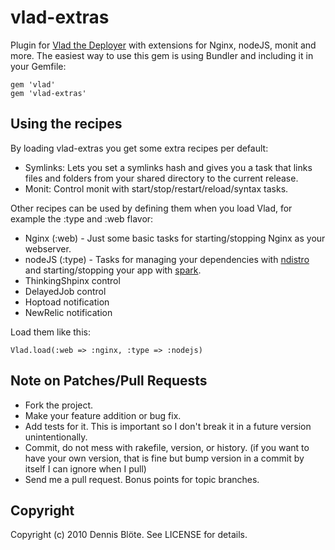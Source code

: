 # vlad-extras

Plugin for [Vlad the Deployer](http://rubyhitsquad.com/Vlad_the_Deployer.html) with extensions for Nginx, nodeJS, monit and more. The easiest way to use this gem is using Bundler and including it in your Gemfile:

    gem 'vlad'
    gem 'vlad-extras'

## Using the recipes

By loading vlad-extras you get some extra recipes per default:

* Symlinks: Lets you set a symlinks hash and gives you a task that links files and folders from your shared directory to the current release.
* Monit: Control monit with start/stop/restart/reload/syntax tasks.

Other recipes can be used by defining them when you load Vlad, for example the :type and :web flavor:

* Nginx (:web) - Just some basic tasks for starting/stopping Nginx as your webserver.
* nodeJS (:type) - Tasks for managing your dependencies with [ndistro](http://github.com/visionmedia/ndistro) and starting/stopping your app with [spark](http://github.com/senchalabs/spark/).
* ThinkingShpinx control
* DelayedJob control
* Hoptoad notification
* NewRelic notification

Load them like this:

    Vlad.load(:web => :nginx, :type => :nodejs)

## Note on Patches/Pull Requests

* Fork the project.
* Make your feature addition or bug fix.
* Add tests for it. This is important so I don't break it in a
  future version unintentionally.
* Commit, do not mess with rakefile, version, or history.
  (if you want to have your own version, that is fine but bump version in a commit by itself I can ignore when I pull)
* Send me a pull request. Bonus points for topic branches.

## Copyright

Copyright (c) 2010 Dennis Blöte. See LICENSE for details.
